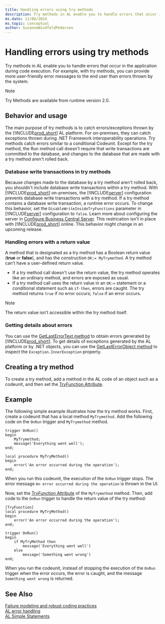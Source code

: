 ```yaml
---
title: Handling errors using try methods
description: Try methods in AL enable you to handle errors that occur in the application during code execution.
ms.date: 11/06/2024
ms.topic: conceptual
author: SusanneWindfeldPedersen
---
```

# Handling errors using try methods

Try methods in AL enable you to handle errors that occur in the application during code execution. For example, with try methods, you can provide more user-friendly error messages to the end user than errors thrown by the system.  

> [!NOTE]
> Try Methods are available from runtime version 2.0.

## Behavior and usage

The main purpose of try methods is to catch errors/exceptions thrown by the [!INCLUDE[prod_short](includes/prod_short.md)] AL platform. For on-premises, they can catch exceptions thrown during .NET Framework interoperability operations. Try methods catch errors similar to a conditional Codeunit. Except for the try method, the Run method call doesn't require that write transactions are committed to the database, and changes to the database that are made with a try method aren't rolled back.

### <a name="DbWriteTransactions"></a>Database write transactions in try methods

Because changes made to the database by a try method aren't rolled back, you shouldn't include database write transactions within a try method. With [!INCLUDE[prod_short](includes/prod_short.md)] on-premises, the [!INCLUDE[server](includes/server.md)] configuration prevents database write transactions with a try method. If a try method contains a database write transaction, a runtime error occurs. To change this behavior, set the `DisableWriteInsideTryFunctions` parameter in [!INCLUDE[server](includes/server.md)] configuration to `false`. Learn more about configuring the server in [Configure Business Central Server](../administration/configure-server-instance.md). This restrication isn't in place with [!INCLUDE[prod_short](includes/prod_short.md)] online. This behavior might change in an upcoming release.

### Handling errors with a return value

A method that is designated as a try method has a Boolean return value (**true** or **false**), and has the construction `OK:= MyTrymethod`. A try method can't have a user-defined return value.

- If a try method call doesn't use the return value, the try method operates like an ordinary method, and errors are exposed as usual.  
- If a try method call uses the return value in an `OK:=` statement or a conditional statement such as `if-then`, errors are caught. The try method returns `true` if no error occurs; `false` if an error occurs. 

> [!NOTE]  
> The return value isn't accessible within the try method itself.  

### Getting details about errors

You can use the [GetLastErrorText method](methods-auto/system/system-getlasterrortext--method.md) to obtain errors generated by [!INCLUDE[prod_short](includes/prod_short.md)]. To get details of exceptions generated by the AL platform or by .NET objects, you can use the [GetLastErrorObject method](methods-auto/system/system-getlasterrorobject-method.md) to inspect the `Exception.InnerException` property.

<!--
> [!TIP]  
> The [!INCLUDE[demolong](includes/demolong_md.md)] includes codeunit 1291 **DotNet Exception Handler** that includes several global methods for handling exceptions similar to a try-catch capability in C\#. You can use this codeunit together with try methods to handle exceptions and maximize the reuse of code.     -->

## Creating a try method

To create a try method, add a method in the AL code of an object such as a codeunit, and then set the [TryFunction Attribute](/dynamics365/business-central/dev-itpro/developer/attributes/devenv-tryfunction-attribute). 

<!-- A try method has the following restrictions:  

In test and upgrade codeunits, you can only use a try method on a normal method type.-->  

## Example

The following simple example illustrates how the try method works. First, create a codeunit that has a local method `MyTrymethod`. Add the following code on the `OnRun` trigger and `MyTrymethod` method.

```AL
trigger OnRun()
begin
    MyTrymethod;
    message('Everything went well');
end;
```

```AL
local procedure MyTryMethod()
begin
    error('An error occurred during the operation');
end;
```

When you run this codeunit, the execution of the `OnRun` trigger stops. The error message `An error occurred during the operation` is thrown in the UI.

Now, set the [TryFunction Attribute](/dynamics365/business-central/dev-itpro/developer/attributes/devenv-tryfunction-attribute) of the  `MyTrymethod` method. Then, add code to the `OnRun` trigger to handle the return value of the try method: 

```AL
[TryFunction]
local procedure MyTryMethod()
begin
    error('An error occurred during the operation');
end;

trigger OnRun()
begin
    if MyTryMethod then
        message('Everything went well')
    else
        message('Something went wrong')
end;
```

When you run the codeunit, instead of stopping the execution of the `OnRun` trigger when the error occurs, the error is caught, and the message `Something went wrong` is returned.

<!--
## Example 2 

The following example illustrates how to use a try method with .NET interoperabilty. The example uses the [System.Decimal.Divide method](/dotnet/api/system.decimal.divide) to divide two decimals. 

First, create a codeunit that has a local method `MyTrymethod`, and add the following text constants and variables:

|Text constant name|ConstValue|
|----|----------|
|Text000|%1 divided by %2 equals %3.|
|Text001|You cannot divide by %1.|


|Variable name|DataType|Subtype|
|----|----------|----|----------|
|divide|DotNet|System.Decimal.'mscorlib, Version=4.0.0.0, Culture=neutral, PublicKeyToken=b77a5c561934e089'|
|d1|Decimal||
|d2|Decimal| |
|result|Decimal||

Then, add the following code on the `OnRun` trigger and `MyTrymethod` method.

**OnRun()**
```al
IF MyTrymethod THEN
  MESSAGE(Text000, d1, d2, result)
ELSE
  MESSAGE(Text001, d2);
```

**LOCAL MyTrymethod()**
```al
d1 := 3;
d2 := 0;
result := divide.Divide(d1,d2);
```

When you run this codeunit, an error occurs because you are not allowed to divide by `0`. The message `You cannot divide by 0.` is displayed in the client. 
-->
<!-- 
The following example illustrates the use of a try method together with codeunit 1291 **DotNet Exception Handler** to handle .NET Framework Interoperability exceptions. The code is in text file format and has been simplified for illustration. The `CallTryPostingDotNet` method runs the try method `TryPostSomething` in a conditional statement to catch .NET Framework Interoperability exceptions. Errors other than `IndexOutOfRangeException` type are re-thrown.  

```al
[Trymethod]  
PROCEDURE TryPostingSomething@1();  
BEGIN  
  CODEUNIT.RUN(CODEUNIT::"Purch.-Post");  
END;  

PROCEDURE CallTryPostingDotNet @2();  
VAR  
  MyPostingCodeunit@1 : Codeunit 90;  
  MyDotNetExceptionHandler@2 : Codeunit 1291;  
  IndexOutOfRangeException@3 : DotNet 'mscorlib, Version=4.0.0.0, Culture=neutral, PublicKeyToken=b77a5c561934e089'.System.IndexOutOfRangeException'  
BEGIN  
  IF TryPostingSomething THEN  
    MESSAGE('Posting succeeded.')  
  ELSE BEGIN  
    MyDotNetExceptionHandler.Collect;  
    IF MyDotNetExceptionHandler.TryCastToType(IndexOutOfRangeException) THEN  
      MESSAGE('The index used to find the value was not valid.')  
    ELSE  
      MyDotNetExceptionHandler.Rethrow;  
  END;  
END;  
```  
-->

## See Also  

[Failure modeling and robust coding practices](devenv-robust-coding-practices.md)  
[AL error handling](devenv-al-error-handling.md)   
[AL Simple Statements](devenv-al-simple-statements.md)